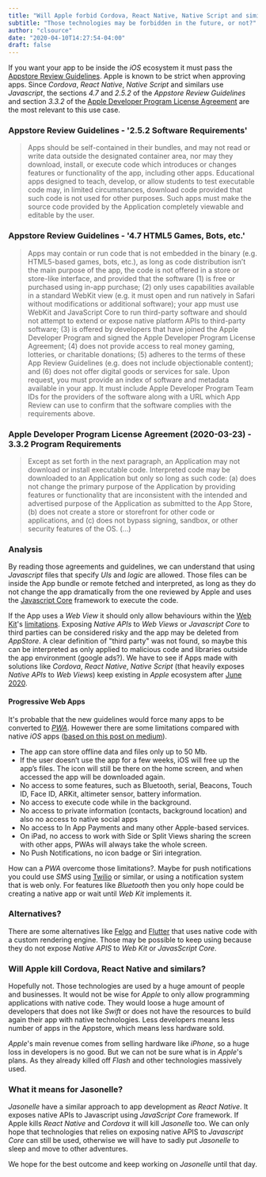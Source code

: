 ```yaml
---
title: "Will Apple forbid Cordova, React Native, Native Script and similar technologies?"
subtitle: "Those technologies may be forbidden in the future, or not?"
author: "clsource"
date: "2020-04-10T14:27:54-04:00"
draft: false
---
```


If you want your app to be inside the _iOS_ ecosystem it must pass the [Appstore Review Guidelines](https://developer.apple.com/app-store/review/guidelines/). Apple is known to be strict when approving apps. Since _Cordova_, _React Native_, _Native Script_ and similars use _Javascript_, the sections _4.7_ and _2.5.2_ of the _Appstore Review Guidelines_ and section _3.3.2_ of the [Apple Developer Program License Agreement](https://developer.apple.com/services-account/download?path=/Documentation/License_Agreements__Apple_Developer_Program03232K20/Apple_Developer_Program_License_Agreement_20200323.pdf) are the most relevant to this use case.

### Appstore Review Guidelines - '2.5.2 Software Requirements'

> Apps should be self-contained in their bundles, and may not read or write data outside the designated container area, nor may they download, install, or execute code which introduces or changes features or functionality of the app, including other apps. Educational apps designed to teach, develop, or allow students to test executable code may, in limited circumstances, download code provided that such code is not used for other purposes. Such apps must make the source code provided by the Application completely viewable and editable by the user.

### Appstore Review Guidelines - '4.7 HTML5 Games, Bots, etc.'

> Apps may contain or run code that is not embedded in the binary (e.g. HTML5-based games, bots, etc.), as long as code distribution isn’t the main purpose of the app, the code is not offered in a store or store-like interface, and provided that the software (1) is free or purchased using in-app purchase; (2) only uses capabilities available in a standard WebKit view (e.g. it must open and run natively in Safari without modifications or additional software); your app must use WebKit and JavaScript Core to run third-party software and should not attempt to extend or expose native platform APIs to third-party software; (3) is offered by developers that have joined the Apple Developer Program and signed the Apple Developer Program License Agreement; (4) does not provide access to real money gaming, lotteries, or charitable donations; (5) adheres to the terms of these App Review Guidelines (e.g. does not include objectionable content); and (6) does not offer digital goods or services for sale. Upon request, you must provide an index of software and metadata available in your app. It must include Apple Developer Program Team IDs for the providers of the software along with a URL which App Review can use to confirm that the software complies with the requirements above.

### Apple Developer Program License Agreement (2020-03-23) - 3.3.2 Program Requirements

> Except as set forth in the next paragraph, an Application may not download or install executable code. Interpreted code may be downloaded to an Application but only so long as such code: (a) does not change the primary purpose of the Application by providing features or functionality that are inconsistent with the intended and advertised purpose of the Application as submitted to the App Store, (b) does not create a store or storefront for other code or applications, and (c) does not bypass signing, sandbox, or other security features of the OS. (...)

### Analysis

By reading those agreements and guidelines, we can understand that using _Javascript_ files that specify _UIs_ and _logic_ are allowed. Those files can be inside the App bundle or remote fetched and interpreted, as long as they do not change the app dramatically from the one reviewed by Apple and uses the [Javascript Core](https://developer.apple.com/documentation/javascriptcore?language=objc) framework to execute the code.

If the App uses a _Web View_ it should only allow behaviours within the [Web Kit](https://developer.apple.com/documentation/webkit?language=objc)'s [limitations](https://webkit.org/status/). Exposing _Native APIs_ to _Web Views_ or _Javascript Core_ to third parties can be considered risky and the app may be deleted from _AppStore_. A clear definition of "third party" was not found, so maybe this can be interpreted as only applied to malicious code and libraries outside the app environment (google ads?). We have to see if Apps made with solutions like _Cordova_, _React Native_, _Native Script_ (that heavily exposes _Native APIs_ to _Web Views_) keep existing in _Apple_ ecosystem after [June 2020](https://developer.apple.com/news/?id=03262020b).

#### Progressive Web Apps

It's probable that the new guidelines would force many apps to be converted to [_PWA_](https://en.wikipedia.org/wiki/Progressive_web_application). Howewer there are some limitations compared with native _iOS_ apps ([based on this post on medium](https://medium.com/@firt/progressive-web-apps-on-ios-are-here-d00430dee3a7)).

- The app can store offline data and files only up to 50 Mb.
- If the user doesn’t use the app for a few weeks, iOS will free up the app’s files. The icon will still be there on the home screen, and when accessed the app will be downloaded again.
- No access to some features, such as Bluetooth, serial, Beacons, Touch ID, Face ID, ARKit, altimeter sensor, battery information.
- No access to execute code while in the background.
- No access to private information (contacts, background location) and also no access to native social apps
- No access to In App Payments and many other Apple-based services.
- On iPad, no access to work with Side or Split Views sharing the screen with other apps, PWAs will always take the whole screen.
- No Push Notifications, no icon badge or Siri integration.

How can a _PWA_ overcome those limitations?. Maybe for push notifications you could use _SMS_ using [Twilio](https://www.twilio.com/sms) or similar, or using a notification system that is web only. For features like _Bluetooth_ then you only hope could be creating a native app or wait until _Web Kit_ implements it.

### Alternatives?

There are some alternatives like [Felgo](https://felgo.com/) and [Flutter](https://flutter.dev) that uses native code with a custom rendering engine. Those may be possible to keep using because they do not expose _Native APIS_ to _Web Kit_ or _JavasScript Core_.

### Will Apple kill Cordova, React Native and similars?

Hopefully not. Those technologies are used by a huge amount of people and businesses. It would not be
wise for _Apple_ to only allow programming applications with native code. They would loose a huge amount
of developers that does not like _Swift_ or does not have the resources to build again their app with native
technologies. Less developers means less number of apps in the Appstore, which means less hardware sold.

_Apple_'s main revenue comes from selling hardware like _iPhone_, so a huge loss in developers is no good. But we can not be sure what is in _Apple_'s plans. As they already killed off _Flash_ and other technologies massively used.

### What it means for Jasonelle?

_Jasonelle_ have a similar approach to app development as _React Native_. It exposes native APIs to Javascript using _JavaScript Core_ framework. If Apple kills _React Native_ and _Cordova_ it will kill _Jasonelle_ too.
We can only hope that technologies that relies on exposing native APIS to _Javascript Core_ can still be used, otherwise we will have to sadly put _Jasonelle_ to sleep and move to other adventures.

We hope for the best outcome and keep working on _Jasonelle_ until that day.

